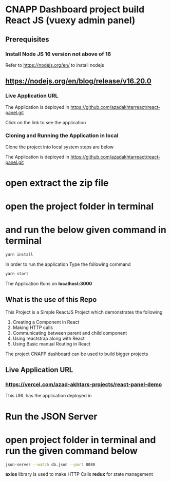# CNAPP Dashboard project build React JS (vuexy admin panel)

## Prerequisites

### Install Node JS 16 version  not above of 16
Refer to https://nodejs.org/en/ to install nodejs
## https://nodejs.org/en/blog/release/v16.20.0


### Live Application URL

The Application is deployed in https://github.com/azadakhtarreact/react-panel.git

Click on the link to see the application

### Cloning and Running the Application in local

Clone the project into local system steps are below

The Application is deployed in https://github.com/azadakhtarreact/react-panel.git

# open extract the zip file 
# open the project folder in terminal 
# and run the below given command in terminal

```bash
yarn install 
```

In order to run the application Type the following command

```bash
yarn start
```

The Application Runs on **localhost:3000**

## What is the use of this Repo

This Project is a Simple ReactJS Project which demonstrates the following
1. Creating a Component in React
2. Making HTTP calls
3. Communicating between parent and child component
4. Using reactstrap along with React
5. Using Basic manual Routing in React

The project CNAPP dashboard can be used to build bigger projects

## Live Application URL

### https://vercel.com/azad-akhtars-projects/react-panel-demo
This URL has the application deployed in
# Run the JSON Server 
# open project folder in terminal and run the given command below

```bash
json-server --watch db.json --port 8080

```
**axios** library is used to make HTTP Calls
**redux** for state management
